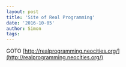```yaml
---
layout: post
title: 'Site of Real Programming'
date: '2016-10-05'
author: Simon
tags:
---
```


GOTO [http://realprogramming.neocities.org/](http://realprogramming.neocities.org/)
